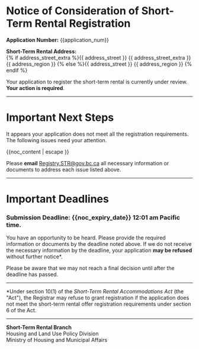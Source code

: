 # Notice of Consideration of Short-Term Rental Registration

**Application Number:**
{{application_num}}

**Short-Term Rental Address:**  
{% if address_street_extra %}{{ address_street }}
  {{ address_street_extra }}
  {{ address_region }}
  {% else %}{{ address_street }}
  {{ address_region }}
  {% endif %}

Your application to register the short-term rental is currently under review. **Your action is required**.  

---

# Important Next Steps
It appears your application does not meet all the registration requirements. The following issues need your attention.

{{noc_content | escape }}

Please **email** [Registry.STR@gov.bc.ca](mailto:Registry.STR@gov.bc.ca) all necessary information or documents to address each issue listed above.

---
# Important Deadlines
### Submission Deadline: {{noc_expiry_date}} 12:01 am Pacific time. ###

You have an opportunity to be heard. Please provide the required information or documents by the deadline noted above. If we do not receive the necessary information by the deadline, your application **may be refused** without further notice*.

Please be aware that we may not reach a final decision until after the deadline has passed.

---
*Under section 10(1) of the _Short-Term Rental Accommodations Act_ (the "Act"), the Registrar may refuse to grant registration if the application does not meet the short-term rental offer registration requirements under section 6 of the Act.

---

**Short-Term Rental Branch**  
Housing and Land Use Policy Division  
Ministry of Housing and Municipal Affairs

